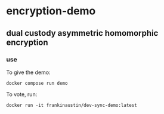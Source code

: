 # encryption-demo
## dual custody asymmetric homomorphic encryption

### use

To give the demo:
```
docker compose run demo
```

To vote, run:
```
docker run -it frankinaustin/dev-sync-demo:latest
```
